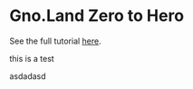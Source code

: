 # Gno.Land Zero to Hero

See the full tutorial [here](./examples/whitelist/tutorial.md).

this is a test

asdadasd
